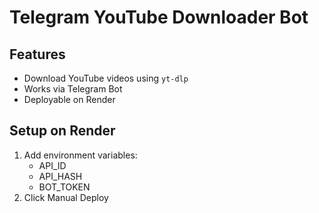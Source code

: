 # Telegram YouTube Downloader Bot

## Features
- Download YouTube videos using `yt-dlp`
- Works via Telegram Bot
- Deployable on Render

## Setup on Render
1. Add environment variables:
   - API_ID
   - API_HASH
   - BOT_TOKEN
2. Click Manual Deploy
